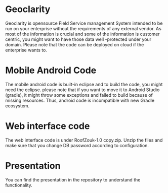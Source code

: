 # Geoclarity
Geoclarity is opensource Field Service management System intended to be run on your enterprise without the requirements of any external vendor. As most of the information is crucial and some of the information is customer centric, you might want to have those data well -protected under your domain. Please note that the code can be deployed on cloud if the enterprise wants to.


# Mobile Android Code
The mobile android code is built-in eclipse and to build the code, you might need the eclipse. please note that if you want to move it to Android Studio (gradle), it might throw some exceptions and failed to build because of missing resources. Thus, android code is incompatible with new Gradle ecosystem.

# Web interface code
The web interface code is under RoofZouk-1.0 copy.zip. Unzip the files and make sure that you change DB password according to configuration.

# Presentation 
You can find the presentation in the repository to understand the functionality.

